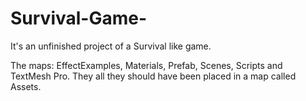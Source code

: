 # Survival-Game-
It's an unfinished project of a Survival like game.

The maps:
EffectExamples, Materials, Prefab, Scenes, Scripts and TextMesh Pro.
They all they should have been placed in a map called Assets.
